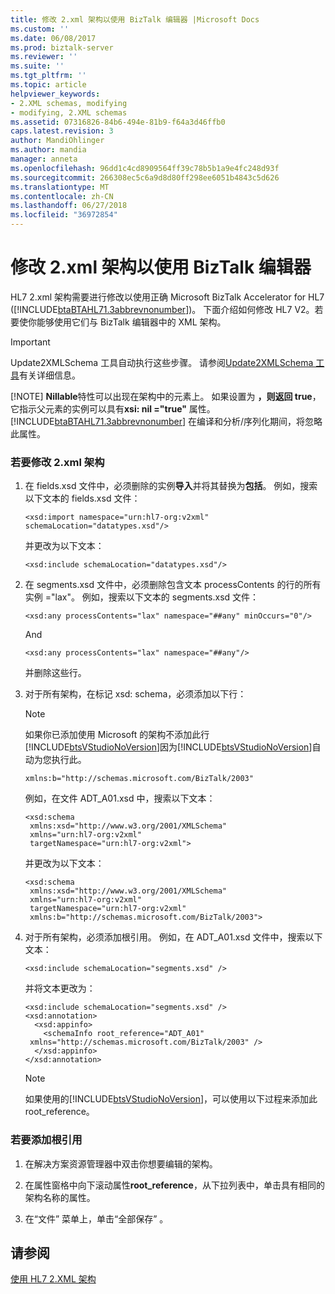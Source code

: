```yaml
---
title: 修改 2.xml 架构以使用 BizTalk 编辑器 |Microsoft Docs
ms.custom: ''
ms.date: 06/08/2017
ms.prod: biztalk-server
ms.reviewer: ''
ms.suite: ''
ms.tgt_pltfrm: ''
ms.topic: article
helpviewer_keywords:
- 2.XML schemas, modifying
- modifying, 2.XML schemas
ms.assetid: 07316826-84b6-494e-81b9-f64a3d46ffb0
caps.latest.revision: 3
author: MandiOhlinger
ms.author: mandia
manager: anneta
ms.openlocfilehash: 96dd1c4cd8909564ff39c78b5b1a9e4fc248d93f
ms.sourcegitcommit: 266308ec5c6a9d8d80ff298ee6051b4843c5d626
ms.translationtype: MT
ms.contentlocale: zh-CN
ms.lasthandoff: 06/27/2018
ms.locfileid: "36972854"
---
```

# <a name="modifying-2xml-schemas-to-work-with-biztalk-editor"></a>修改 2.xml 架构以使用 BizTalk 编辑器
HL7 2.xml 架构需要进行修改以使用正确 Microsoft BizTalk Accelerator for HL7 ([!INCLUDE[btaBTAHL71.3abbrevnonumber](../../includes/btabtahl71-3abbrevnonumber-md.md)])。 下面介绍如何修改 HL7 V2。若要使你能够使用它们与 BizTalk 编辑器中的 XML 架构。  
  
> [!IMPORTANT]
>  Update2XMLSchema 工具自动执行这些步骤。 请参阅[Update2XMLSchema 工具](../../adapters-and-accelerators/accelerator-hl7/update2xmlschema-tool.md)有关详细信息。  
> 
> [!NOTE]
>  **Nillable**特性可以出现在架构中的元素上。 如果设置为 **，则返回 true**，它指示父元素的实例可以具有**xsi: nil ="true"** 属性。 [!INCLUDE[btaBTAHL71.3abbrevnonumber](../../includes/btabtahl71-3abbrevnonumber-md.md)] 在编译和分析/序列化期间，将忽略此属性。  
  
### <a name="to-modify-2xml-schemas"></a>若要修改 2.xml 架构  
  
1. 在 fields.xsd 文件中，必须删除的实例**导入**并将其替换为**包括**。 例如，搜索以下文本的 fields.xsd 文件：  
  
   ```  
   <xsd:import namespace="urn:hl7-org:v2xml" schemaLocation="datatypes.xsd"/>   
   ```  
  
    并更改为以下文本：  
  
   ```  
   <xsd:include schemaLocation="datatypes.xsd"/>   
   ```  
  
2. 在 segments.xsd 文件中，必须删除包含文本 processContents 的行的所有实例 ="lax"。 例如，搜索以下文本的 segments.xsd 文件：  
  
   ```  
   <xsd:any processContents="lax" namespace="##any" minOccurs="0"/>   
   ```  
  
    And  
  
   ```  
   <xsd:any processContents="lax" namespace="##any"/>   
   ```  
  
    并删除这些行。  
  
3. 对于所有架构，在标记 xsd: schema，必须添加以下行：  
  
   > [!NOTE]
   >  如果你已添加使用 Microsoft 的架构不添加此行[!INCLUDE[btsVStudioNoVersion](../../includes/btsvstudionoversion-md.md)]因为[!INCLUDE[btsVStudioNoVersion](../../includes/btsvstudionoversion-md.md)]自动为您执行此。  
  
   ```  
   xmlns:b="http://schemas.microsoft.com/BizTalk/2003"  
   ```  
  
    例如，在文件 ADT_A01.xsd 中，搜索以下文本：  
  
   ```  
   <xsd:schema  
    xmlns:xsd="http://www.w3.org/2001/XMLSchema"   
    xmlns="urn:hl7-org:v2xml"   
    targetNamespace="urn:hl7-org:v2xml">   
   ```  
  
    并更改为以下文本：  
  
   ```  
   <xsd:schema  
    xmlns:xsd="http://www.w3.org/2001/XMLSchema"  
    xmlns="urn:hl7-org:v2xml"  
    targetNamespace="urn:hl7-org:v2xml"  
    xmlns:b="http://schemas.microsoft.com/BizTalk/2003">   
   ```  
  
4. 对于所有架构，必须添加根引用。 例如，在 ADT_A01.xsd 文件中，搜索以下文本：  
  
   ```  
   <xsd:include schemaLocation="segments.xsd" />   
   ```  
  
    并将文本更改为：  
  
   ```  
   <xsd:include schemaLocation="segments.xsd" />  
   <xsd:annotation>   
     <xsd:appinfo>   
       <schemaInfo root_reference="ADT_A01"  
    xmlns="http://schemas.microsoft.com/BizTalk/2003" />   
     </xsd:appinfo>   
   </xsd:annotation>   
   ```  
  
   > [!NOTE]
   >  如果使用的[!INCLUDE[btsVStudioNoVersion](../../includes/btsvstudionoversion-md.md)]，可以使用以下过程来添加此 root_reference。  
  
### <a name="to-add-the-root-reference"></a>若要添加根引用  
  
1.  在解决方案资源管理器中双击你想要编辑的架构。  
  
2.  在属性窗格中向下滚动属性**root_reference**，从下拉列表中，单击具有相同的架构名称的属性。  
  
3.  在“文件”  菜单上，单击“全部保存” 。  
  
## <a name="see-also"></a>请参阅  
 [使用 HL7 2.XML 架构](../../adapters-and-accelerators/accelerator-hl7/using-hl7-2-xml-schemas.md)